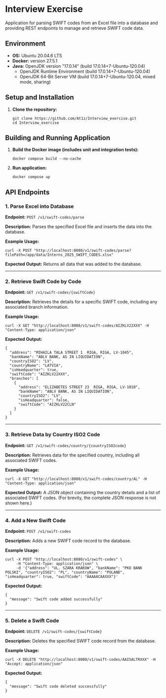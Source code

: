 <body>
  <h1>Interview Exercise</h1>
  <p>Application for parsing SWIFT codes from an Excel file into a database and providing REST endpoints to manage and retrieve SWIFT code data.</p>
  
  <h2>Environment</h2>
  <ul>
    <li><strong>OS:</strong> Ubuntu 20.04.6 LTS</li>
    <li><strong>Docker:</strong> version 27.5.1</li>
    <li>
      <strong>Java:</strong> OpenJDK version "17.0.14" (build 17.0.14+7-Ubuntu-120.04)
      <ul>
        <li>OpenJDK Runtime Environment (build 17.0.14+7-Ubuntu-120.04)</li>
        <li>OpenJDK 64-Bit Server VM (build 17.0.14+7-Ubuntu-120.04, mixed mode, sharing)</li>
      </ul>
    </li>
  </ul>
  
  <h2>Setup and Installation</h2>
  <ol>
    <li>
      <strong>Clone the repository:</strong>
      <pre><code>git clone https://github.com/At1z/Interview_exercise.git
cd Interview_exercise</code></pre>
    </li>
  </ol>
  
  <h2>Building and Running Application</h2>
  <ol>
    <li>
      <strong>Build the Docker image (includes unit and integration tests):</strong>
      <pre><code>docker compose build --no-cache</code></pre>
    </li>
    <li>
      <strong>Run application:</strong>
      <pre><code>docker compose up</code></pre>
    </li>
  </ol>
  
  <h2>API Endpoints</h2>
  
  <h3>1. Parse Excel into Database</h3>
  <p><strong>Endpoint:</strong> <code>POST /v1/swift-codes/parse</code></p>
  <p><strong>Description:</strong> Parses the specified Excel file and inserts the data into the database.</p>
  <p><strong>Example Usage:</strong></p>
  <pre><code>curl -X POST "http://localhost:8080/v1/swift-codes/parse?filePath=/app/data/Interns_2025_SWIFT_CODES.xlsx"</code></pre>
  <p><strong>Expected Output:</strong> Returns all data that was added to the database.</p>
  
  <hr>
  
  <h3>2. Retrieve Swift Code by Code</h3>
  <p><strong>Endpoint:</strong> <code>GET /v1/swift-codes/{swiftCode}</code></p>
  <p><strong>Description:</strong> Retrieves the details for a specific SWIFT code, including any associated branch information.</p>
  <p><strong>Example Usage:</strong></p>
  <pre><code>curl -X GET "http://localhost:8080/v1/swift-codes/AIZKLV22XXX" -H "Content-Type: application/json"</code></pre>
  <p><strong>Expected Output:</strong></p>
  <pre><code>{
  "address": "MIHAILA TALA STREET 1  RIGA, RIGA, LV-1045",
  "bankName": "ABLV BANK, AS IN LIQUIDATION",
  "countryISO2": "LV",
  "countryName": "LATVIA",
  "isHeadquarter": true,
  "swiftCode": "AIZKLV22XXX",
  "branches": [
    {
      "address": "ELIZABETES STREET 23  RIGA, RIGA, LV-1010",
      "bankName": "ABLV BANK, AS IN LIQUIDATION",
      "countryISO2": "LV",
      "isHeadquarter": false,
      "swiftCode": "AIZKLV22CLN"
    }
  ]
}</code></pre>
  
  <hr>
  
  <h3>3. Retrieve Data by Country ISO2 Code</h3>
  <p><strong>Endpoint:</strong> <code>GET /v1/swift-codes/country/{countryISO2code}</code></p>
  <p><strong>Description:</strong> Retrieves data for the specified country, including all associated SWIFT codes.</p>
  <p><strong>Example Usage:</strong></p>
  <pre><code>curl -X GET "http://localhost:8080/v1/swift-codes/country/AL" -H "Content-Type: application/json"</code></pre>
  <p><strong>Expected Output:</strong> A JSON object containing the country details and a list of associated SWIFT codes. (For brevity, the complete JSON response is not shown here.)</p>
  
  <hr>
  
  <h3>4. Add a New Swift Code</h3>
  <p><strong>Endpoint:</strong> <code>POST /v1/swift-codes</code></p>
  <p><strong>Description:</strong> Adds a new SWIFT code record to the database.</p>
  <p><strong>Example Usage:</strong></p>
  <pre><code>curl -X POST "http://localhost:8080/v1/swift-codes" \
     -H "Content-Type: application/json" \
     -d '{"address": "UL. SZARA KRAKOW", "bankName": "PKO BANK POLSKI", "countryISO2": "PL", "countryName": "POLAND", "isHeadquarter": true, "swiftCode": "AAAAACAAXXX"}'</code></pre>
  <p><strong>Expected Output:</strong></p>
  <pre><code>{
  "message": "Swift code added successfully"
}</code></pre>
  
  <hr>
  
  <h3>5. Delete a Swift Code</h3>
  <p><strong>Endpoint:</strong> <code>DELETE /v1/swift-codes/{swiftCode}</code></p>
  <p><strong>Description:</strong> Deletes the specified SWIFT code record from the database.</p>
  <p><strong>Example Usage:</strong></p>
  <pre><code>curl -X DELETE "http://localhost:8080/v1/swift-codes/AAISALTRXXX" -H "Accept: application/json"</code></pre>
  <p><strong>Expected Output:</strong></p>
  <pre><code>{
  "message": "Swift code deleted successfully"
}</code></pre>
</body>
